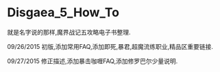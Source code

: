 # Disgaea_5_How_To
就是名字说的那样,魔界战记五攻略电子书整理.

09/26/2015
初版,添加常用FAQ,添加即死,暴君,超魔流练职业,精品区重要链接.

09/27/2015
修正描述,添加暴击咖喱FAQ,添加修罗巴尔少量说明.